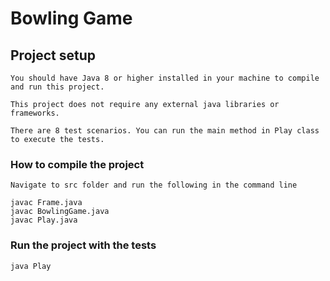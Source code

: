# Bowling Game

## Project setup
```
You should have Java 8 or higher installed in your machine to compile and run this project.

This project does not require any external java libraries or frameworks.

There are 8 test scenarios. You can run the main method in Play class to execute the tests.
```

### How to compile the project
```
Navigate to src folder and run the following in the command line

javac Frame.java
javac BowlingGame.java
javac Play.java
```

### Run the project with the tests
```
java Play 
```